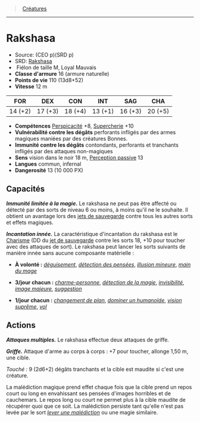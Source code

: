 ﻿---
!Monster
Family: MonsterHD
Type: Fiélon
Size: M
Alignment: Loyal Mauvais
ArmorClass: 16 (armure naturelle)
HitPoints: 110 (13d8+52)
Speed: 12 m
Strength: 14 (+2)
Dexterity: 17 (+3)
Constitution: 18 (+4)
Intelligence: 13 (+1)
Wisdom: 16 (+3)
Charisma: 20 (+5)
Skills: '[Perspicacité](hd_abilities_wisdom_perspicacite.md) +8, [Supercherie](hd_abilities_charisma_supercherie.md) +10'
DamageVulnerabilities: perforants infligés par des armes magiques maniées par des créatures Bonnes.
DamageImmunities: contondants, perforants et tranchants infligés par des attaques non-magiques
Senses: vision dans le noir 18 m, [Perception passive](hd_abilities_dexterity_perception_passive.md) 13
Languages: commun, infernal
Challenge: 13 (10 000 PX)
Id: monsters_hd.md#rakshasa
ParentLink: monsters_hd.md#créatures
Name: Rakshasa
ParentName: Créatures
NameLevel: 1
AltName: '[Rakshasa](srd_monsters_rakshasa.md)'
Source: (CEO p)(SRD p)
Attributes: {}
---
> [Créatures](hd_monsters.md)

---

# Rakshasa

- Source: (CEO p)(SRD p)
- SRD: [Rakshasa](srd_monsters_rakshasa.md)
-  Fiélon de taille M, Loyal Mauvais
- **Classe d'armure** 16 (armure naturelle)
- **Points de vie** 110 (13d8+52)
- **Vitesse** 12 m

|FOR|DEX|CON|INT|SAG|CHA|
|---|---|---|---|---|---|
|14 (+2)|17 (+3)|18 (+4)|13 (+1)|16 (+3)|20 (+5)|

- **Compétences** [Perspicacité](hd_abilities_wisdom_perspicacite.md) +8, [Supercherie](hd_abilities_charisma_supercherie.md) +10
- **Vulnérabilité contre les dégâts** perforants infligés par des armes magiques maniées par des créatures Bonnes.
- **Immunité contre les dégâts** contondants, perforants et tranchants infligés par des attaques non-magiques
- **Sens** vision dans le noir 18 m, [Perception passive](hd_abilities_dexterity_perception_passive.md) 13
- **Langues** commun, infernal
- **Dangerosité** 13 (10 000 PX)

## Capacités

**_Immunité limitée à la magie._** Le rakshasa ne peut pas être affecté ou détecté par des sorts de niveau 6 ou moins, à moins qu'il ne le souhaite. Il obtient un avantage lors des [jets de sauvegarde](hd_abilities_jets_de_sauvegarde.md) contre tous les autres sorts et effets magiques.

**_Incantation innée._** La caractéristique d'incantation du rakshasa est le [Charisme](hd_abilities_charisma.md) (DD du [jet de sauvegarde](hd_abilities_jets_de_sauvegarde.md) contre les sorts 18, +10 pour toucher avec des attaques de sort). Le rakshasa peut lancer les sorts suivants de manière innée sans aucune composante matérielle :

* **À volonté :** _[déguisement](hd_spells_deguisement.md)_, _[détection des pensées](hd_spells_detection_des_pensees.md)_, _[illusion mineure](hd_spells_illusion_mineure.md)_, _[main du mage](hd_spells_main_du_mage.md)_

* **3/jour chacun :** _[charme-personne](hd_spells_charme_personne.md)_, _[détection de la magie](hd_spells_detection_de_la_magie.md)_, _[invisibilité](hd_spells_invisibilite.md)_, _[image majeure](hd_spells_image_majeure.md)_, _[suggestion](hd_spells_suggestion.md)_

* **1/jour chacun :** _[changement de plan](hd_spells_changement_de_plan.md)_, _[dominer un humanoïde](hd_spells_dominer_un_humanoide.md)_, _[vision suprême](hd_spells_vision_supreme.md)_, _[vol](hd_spells_vol.md)_

## Actions

**_Attaques multiples._** Le rakshasa effectue deux attaques de griffe.

**_Griffe._** Attaque d'arme au corps à corps : +7 pour toucher, allonge 1,50 m, une cible.

_Touché :_ 9 (2d6+2) dégâts tranchants et la cible est maudite si c'est une créature.

La malédiction magique prend effet chaque fois que la cible prend un repos court ou long en envahissant ses pensées d'images horribles et de cauchemars. Le repos long ou court ne permet plus à la cible maudite de récupérer quoi que ce soit. La malédiction persiste tant qu'elle n'est pas levée par le sort _[lever une malédiction](hd_spells_lever_une_malediction.md)_ ou une magie similaire.

